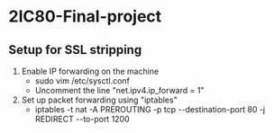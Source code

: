 # 2IC80-Final-project

## Setup for SSL stripping

1. Enable IP forwarding on the machine
    - sudo vim /etc/sysctl.conf
    - Uncomment the line "net.ipv4.ip_forward = 1"
2. Set up packet forwarding using "iptables"
    - iptables -t nat -A PREROUTING -p tcp --destination-port 80 -j REDIRECT --to-port 1200
